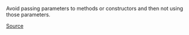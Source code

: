 
Avoid passing parameters to methods or constructors and then not using those parameters.

[Source](http://phpmd.org/rules/unusedcode.html#unusedformalparameter)
      